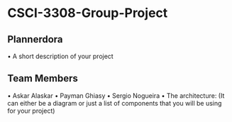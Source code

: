 # CSCI-3308-Group-Project

## Plannerdora
• A short description of your project

## Team Members
  • Askar Alaskar
  • Payman Ghiasy
  • Sergio Nogueira
• The architecture: (It can either be a diagram or just a list of components that you will be using for your project)

